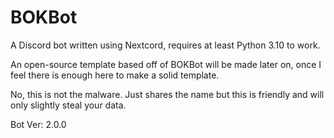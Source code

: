 # BOKBot
A Discord bot written using Nextcord, requires at least Python 3.10 to work.

An open-source template based off of BOKBot will be made later on, once I feel there is enough here to make a solid template.

No, this is not the malware. Just shares the name but this is friendly and will only slightly steal your data.


Bot Ver: 2.0.0